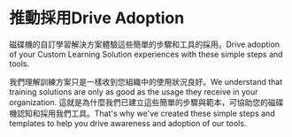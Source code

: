 # <a name="drive-adoption"></a><span data-ttu-id="9c2a2-101">推動採用</span><span class="sxs-lookup"><span data-stu-id="9c2a2-101">Drive Adoption</span></span>

<span data-ttu-id="9c2a2-102">磁碟機的自訂學習解決方案體驗這些簡單的步驟和工具的採用。</span><span class="sxs-lookup"><span data-stu-id="9c2a2-102">Drive adoption of your Custom Learning Solution experiences with these simple steps and tools.</span></span> 

<span data-ttu-id="9c2a2-103">我們理解訓練方案只是一樣收到您組織中的使用狀況良好。</span><span class="sxs-lookup"><span data-stu-id="9c2a2-103">We understand that training solutions are only as good as the usage they receive in your organization.</span></span>  <span data-ttu-id="9c2a2-104">這就是為什麼我們已建立這些簡單的步驟與範本，可協助您的磁碟機認知和採用我們工具。</span><span class="sxs-lookup"><span data-stu-id="9c2a2-104">That's why we've created these simple steps and templates to help you drive awareness and adoption of our tools.</span></span>  



